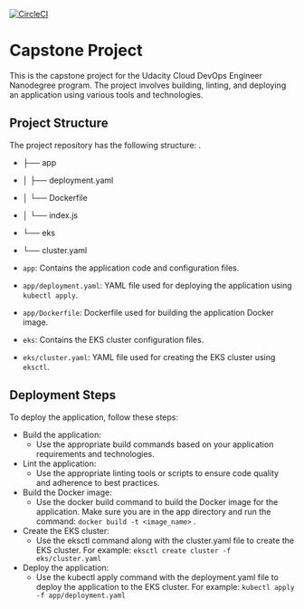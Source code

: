 [![CircleCI](https://dl.circleci.com/status-badge/img/gh/ankur1230/Udacity-DevOps-Capstone/tree/main.svg?style=svg)](https://app.circleci.com/pipelines/github/lampqt1997/lampqt_Devops_Capstone)

# Capstone Project

This is the capstone project for the Udacity Cloud DevOps Engineer Nanodegree program. The project involves building, linting, and deploying an application using various tools and technologies.


## Project Structure
The project repository has the following structure:
.
- ├── app
- │   ├── deployment.yaml
- │   └── Dockerfile
- │   └── index.js
- └── eks
- └── cluster.yaml


- `app`: Contains the application code and configuration files.
- `app/deployment.yaml`: YAML file used for deploying the application using `kubectl apply`.
- `app/Dockerfile`: Dockerfile used for building the application Docker image.
- `eks`: Contains the EKS cluster configuration files.
- `eks/cluster.yaml`: YAML file used for creating the EKS cluster using `eksctl`.

## Deployment Steps

To deploy the application, follow these steps:

- Build the application: 
  - Use the appropriate build commands based on your application requirements and technologies.
- Lint the application: 
  - Use the appropriate linting tools or scripts to ensure code quality and adherence to best practices.
- Build the Docker image: 
  - Use the docker build command to build the Docker image for the application. Make sure you are in the app directory and run the command: `docker build -t <image_name>` .
- Create the EKS cluster: 
  - Use the eksctl command along with the cluster.yaml file to create the EKS cluster. For example: `eksctl create cluster -f eks/cluster.yaml`
- Deploy the application: 
  - Use the kubectl apply command with the deployment.yaml file to deploy the application to the EKS cluster. For example: `kubectl apply -f app/deployment.yaml`

